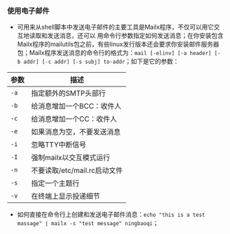 ### 使用电子邮件
+ 可用来从shell脚本中发送电子邮件的主要工具是Mailx程序，不仅可以用它交互地读取和发送消息，还可以 用命令行参数指定如何发送消息；在你安装包含Mailx程序的mailutils包之前，有些linux发行版本还会要求你安装邮件服务器包；Mailx程序发送消息的命令行的格式为：`mail [-elinv] [-a header] [-b addr] [-c addr] [-s subj] to-addr`；如下是它的参数：

|参数|描述|
|------|------|
|`-a`|指定额外的SMTP头部行|
|`-b`|给消息增加一个BCC：收件人|
|`-c`|给消息增加一个CC：收件人|
|`-e`|如果消息为空，不要发送消息|
|`-i`|忽略TTY中断信号|
|`-I`|强制mailx以交互模式运行|
|`-n`|不要读取/etc/mail.rc启动文件|
|`-s`|指定一个主题行|
|`-v`|在终端上显示投递细节|

+ 如何直接在命令行上创建和发送电子邮件消息：`echo "this is a test massage" | mailx -s "test message" ningbaoqi`；
